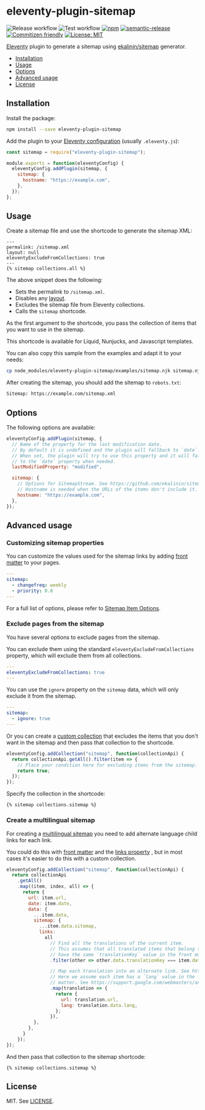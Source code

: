# eleventy-plugin-sitemap

![Release workflow](https://github.com/Quasibit/eleventy-plugin-sitemap/workflows/Release/badge.svg)
![Test workflow](https://github.com/Quasibit/eleventy-plugin-sitemap/workflows/Test/badge.svg)
[![npm](https://img.shields.io/npm/v/eleventy-plugin-sitemap)](https://www.npmjs.com/package/eleventy-plugin-sitemap)
[![semantic-release](https://img.shields.io/badge/%20%20%F0%9F%93%A6%F0%9F%9A%80-semantic--release-e10079.svg)](https://github.com/semantic-release/semantic-release)
[![Commitizen friendly](https://img.shields.io/badge/commitizen-friendly-brightgreen.svg)](http://commitizen.github.io/cz-cli/)
[![License: MIT](https://img.shields.io/badge/License-MIT-yellow.svg)](https://opensource.org/licenses/MIT)

[Eleventy](https://www.11ty.dev/) plugin to generate a sitemap using [ekalinin/sitemap](https://github.com/ekalinin/sitemap.js) generator.

- [Installation](#installation)
- [Usage](#usage)
- [Options](#options)
- [Advanced usage](#advanced-usage)
- [License](#license)

## Installation

Install the package:

```sh
npm install --save eleventy-plugin-sitemap
```

Add the plugin to your [Eleventy configuration](https://www.11ty.dev/docs/config/)
(usually `.eleventy.js`):

```js
const sitemap = require("eleventy-plugin-sitemap");

module.exports = function(eleventyConfig) {
  eleventyConfig.addPlugin(sitemap, {
    sitemap: {
      hostname: "https://example.com",
    },
  });
};
```

## Usage

Create a sitemap file and use the shortcode to generate the sitemap XML:

```njk
---
permalink: /sitemap.xml
layout: null
eleventyExcludeFromCollections: true
---
{% sitemap collections.all %}
```

The above snippet does the following:

- Sets the permalink to `/sitemap.xml`.
- Disables any [layout](https://www.11ty.dev/docs/layouts/).
- Excludes the sitemap file from Eleventy collections.
- Calls the `sitemap` shortcode.

As the first argument to the shortcode, you pass the collection of items that
you want to use in the sitemap.

This shortcode is available for Liquid, Nunjucks, and Javascript templates.

You can also copy this sample from the examples and adapt it to your needs:

```sh
cp node_modules/eleventy-plugin-sitemap/examples/sitemap.njk sitemap.njk
```

After creating the sitemap, you should add the sitemap to `robots.txt`:

```txt
Sitemap: https://example.com/sitemap.xml
```

## Options

The following options are available:

```js
eleventyConfig.addPlugin(sitemap, {
  // Name of the property for the last modification date.
  // By default it is undefined and the plugin will fallback to `date`.
  // When set, the plugin will try to use this property and it will fallback
  // to the `date` property when needed.
  lastModifiedProperty: "modified",

  sitemap: {
    // Options for SitemapStream. See https://github.com/ekalinin/sitemap.js/blob/master/api.md#sitemapstream
    // Hostname is needed when the URLs of the items don't include it.
    hostname: "https://example.com",
  },
});
```

## Advanced usage

### Customizing sitemap properties

You can customize the values used for the sitemap links by adding [front matter](https://www.11ty.dev/docs/data-frontmatter/)
to your pages.

```yaml
---
sitemap:
  - changefreq: weekly
  - priority: 0.8
---
```

For a full list of options, please refer to [Sitemap Item Options](https://github.com/ekalinin/sitemap.js/blob/master/api.md#sitemap-item-options).

### Exclude pages from the sitemap

You have several options to exclude pages from the sitemap.

You can exclude them using the standard `eleventyExcludeFromCollections`
property, which will exclude them from all collections.

```yaml
---
eleventyExcludeFromCollections: true
---
```

You can use the `ignore` property on the `sitemap` data, which will only
exclude it from the sitemap.

```yaml
---
sitemap:
  - ignore: true
---
```

Or you can create a [custom collection](https://www.11ty.dev/docs/collections/#advanced-custom-filtering-and-sorting)
that excludes the items that you don't want in the sitemap and then pass that
collection to the shortcode.

```js
eleventyConfig.addCollection("sitemap", function(collectionApi) {
  return collectionApi.getAll().filter(item => {
    // Place your condition here for excluding items from the sitemap.
    return true;
  });
});
```

Specify the collection in the shortcode:

```njk
{% sitemap collections.sitemap %}
```

### Create a multilingual sitemap

For creating a [multilingual sitemap](https://webmasters.googleblog.com/2012/05/multilingual-and-multinational-site.html)
you need to add alternate  language child links for each link.

You could do this with [front matter](#customizing-sitemap-properties) and the
[links property](https://github.com/ekalinin/sitemap.js/blob/master/api.md#sitemap-item-options)
, but in most cases it's easier to do this with a custom collection.

```js
eleventyConfig.addCollection("sitemap", function(collectionApi) {
  return collectionApi
    .getAll()
    .map((item, index, all) => {
      return {
        url: item.url,
        date: item.date,
        data: {
          ...item.data,
          sitemap: {
            ...item.data.sitemap,
            links:
              all
                // Find all the translations of the current item.
                // This assumes that all translated items that belong together
                // have the same `translationKey` value in the front matter.
                .filter(other => other.data.translationKey === item.data.translationKey)

                // Map each translation into an alternate link. See https://github.com/ekalinin/sitemap.js/blob/master/api.md#ILinkItem
                // Here we assume each item has a `lang` value in the front
                // matter. See https://support.google.com/webmasters/answer/189077#language-codes
                .map(translation => {
                  return {
                    url: translation.url,
                    lang: translation.data.lang,
                  };
                }),
          },
        },
      }
    });
});
```

And then pass that collection to the sitemap shortcode:

```njk
{% sitemap collections.sitemap %}
```


## License

MIT. See [LICENSE](./LICENSE).
